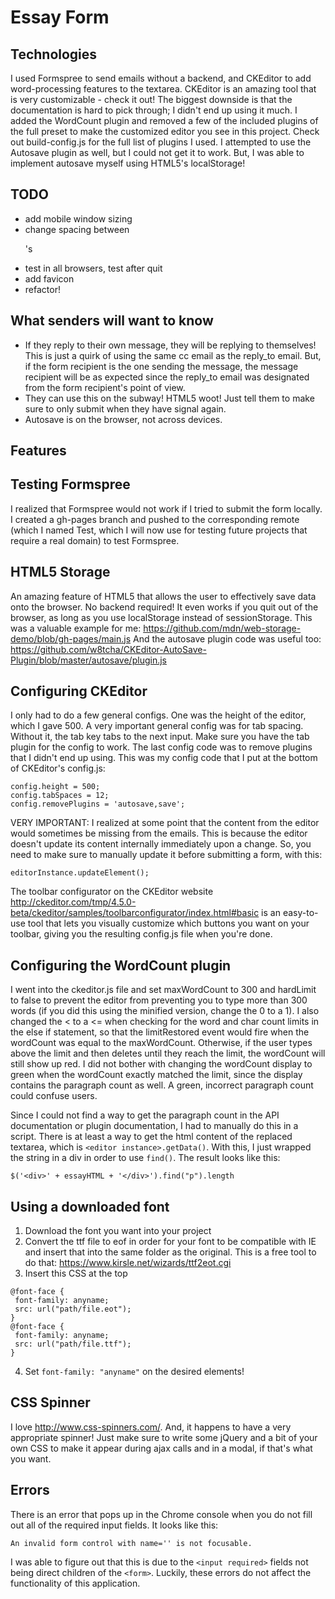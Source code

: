 # Essay Form

## Technologies
I used Formspree to send emails without a backend, and CKEditor to add  word-processing features to the textarea. CKEditor is an amazing tool that is very customizable - check it out! The biggest downside is that the documentation is hard to pick through; I didn't end up using it much. I added the WordCount plugin and removed a few of the included plugins of the full preset to make the customized editor you see in this project. Check out build-config.js for the full list of plugins I used. I attempted to use the Autosave plugin as well, but I could not get it to work. But, I was able to implement autosave myself using HTML5's localStorage!

## TODO
- add mobile window sizing
- change spacing between <p>'s
- test in all browsers, test after quit
- add favicon
- refactor!

## What senders will want to know
- If they reply to their own message, they will be replying to themselves! This is just a quirk of using the same cc email as the reply_to email. But, if the form recipient is the one sending the message, the message recipient will be as expected since the reply_to email was designated from the form recipient's point of view.
- They can use this on the subway! HTML5 woot! Just tell them to make sure to only submit when they have signal again.
- Autosave is on the browser, not across devices.

## Features

## Testing Formspree
I realized that Formspree would not work if I tried to submit the form locally. I created a gh-pages branch and pushed to the corresponding remote (which I named Test, which I will now use for testing future projects that require a real domain) to test Formspree.

## HTML5 Storage
An amazing feature of HTML5 that allows the user to effectively save data onto the browser. No backend required! It even works if you quit out of the browser, as long as you use localStorage instead of sessionStorage. This was a valuable example for me: https://github.com/mdn/web-storage-demo/blob/gh-pages/main.js
And the autosave plugin code was useful too: https://github.com/w8tcha/CKEditor-AutoSave-Plugin/blob/master/autosave/plugin.js

## Configuring CKEditor
I only had to do a few general configs. One was the height of the editor, which I gave 500. A very important general config was for tab spacing. Without it, the tab key tabs to the next input. Make sure you have the tab plugin for the config to work. The last config code was to remove plugins that I didn't end up using. This was my config code that I put at the bottom of CKEditor's config.js:

```
config.height = 500;
config.tabSpaces = 12;
config.removePlugins = 'autosave,save';
```

VERY IMPORTANT: I realized at some point that the content from the editor would sometimes be missing from the emails. This is because the editor doesn't update its content internally immediately upon a change. So, you need to make sure to manually update it before submitting a form, with this:

```
editorInstance.updateElement();
```

The toolbar configurator on the CKEditor website http://ckeditor.com/tmp/4.5.0-beta/ckeditor/samples/toolbarconfigurator/index.html#basic is an easy-to-use tool that lets you visually customize which buttons you want on your toolbar, giving you the resulting config.js file when you're done.

## Configuring the WordCount plugin
I went into the ckeditor.js file and set maxWordCount to 300 and hardLimit to false to prevent the editor from preventing you to type more than 300 words (if you did this using the minified version, change the 0 to a 1). I also changed the < to a <= when checking for the word and char count limits in the else if statement, so that the limitRestored event would fire when the wordCount was equal to the maxWordCount. Otherwise, if the user types above the limit and then deletes until they reach the limit, the wordCount will still show up red. I did not bother with changing the wordCount display to green when the wordCount exactly matched the limit, since the display contains the paragraph count as well. A green, incorrect paragraph count could confuse users.

Since I could not find a way to get the paragraph count in the API documentation or plugin documentation, I had to manually do this in a script. There is at least a way to get the html content of the replaced textarea, which is ```<editor instance>.getData()```. With this, I just wrapped the string in a div in order to use ```find()```. The result looks like this:
```
$('<div>' + essayHTML + '</div>').find("p").length
```

## Using a downloaded font
1. Download the font you want into your project
2. Convert the ttf file to eof in order for your font to be compatible with IE and insert that into the same folder as the original. This is a free tool to do that: https://www.kirsle.net/wizards/ttf2eot.cgi
3. Insert this CSS at the top
```
@font-face {
 font-family: anyname;
 src: url("path/file.eot");
}
@font-face {
 font-family: anyname;
 src: url("path/file.ttf");
}
```
4. Set ``` font-family: "anyname" ``` on the desired elements!

## CSS Spinner
I love http://www.css-spinners.com/. And, it happens to have a very appropriate spinner! Just make sure to write some jQuery and a bit of your own CSS to make it appear during ajax calls and in a modal, if that's what you want.

## Errors
There is an error that pops up in the Chrome console when you do not fill out all of the required input fields. It looks like this:
```
An invalid form control with name='' is not focusable.
```
I was able to figure out that this is due to the ```<input required>``` fields not being direct children of the ```<form>```. Luckily, these errors do not affect the functionality of this application.
